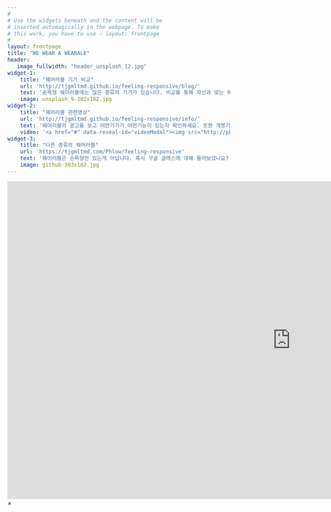 ```yaml
---
#
# Use the widgets beneath and the content will be
# inserted automagically in the webpage. To make
# this work, you have to use › layout: frontpage
#
layout: frontpage
title: "WE WEAR A WEARALE"
header:
   image_fullwidth: "header_unsplash_12.jpg"
widget-1:
    title: "웨어러블 기기 비교"
    url: 'http://tjgmltmd.github.io/feeling-responsive/blog/'
    text: '손목형 웨어러블에는 많은 종류의 기기가 있습니다. 비교를 통해 자신과 맞는 웨어러블을 선택하십시오. 웨어러블은 가격 기능 모양에 천차만별! 자신에게 딱 맞는 웨어러블을 찾아가시기 위해 여기서 시도 하십시오.'
    image: unsplash_9-302x182.jpg
widget-2:
    title: "웨어러블 관련영상"
    url: 'http://tjgmltmd.github.io/feeling-responsive/info/'
    text: '웨어러블의 광고를 보고 어떤기기가 어떤기능이 있는지 확인하세요. 또한 개봉기 동영상을 통해 실물을 확인하세요. 분명 새로운 경험이 될것입니다.'
    video: '<a href="#" data-reveal-id="videoModal"><img src="http://phlow.github.io/feeling-responsive/images/start-video-feeling-responsive-302x182.jpg" width="302" height="182" alt=""></a>'
widget-3:
    title: "다른 종류의 웨어러블"
    url: 'https://tjgmltmd.com/Phlow/feeling-responsive'
    text: '웨어러블은 손목형만 있는게 아닙니다. 혹시 구글 글래스에 대해 들어보셨나요? 안경, 옷 등 우리생활에 다른 웨어러블이 많습니다. 어떤제품이 있는지 확인하시죠..'
    image: github-303x182.jpg
---
```



<div id="videoModal" class="reveal-modal large" data-reveal="">
  <div class="flex-video widescreen vimeo" style="display: block;">
    <iframe width="1280" height="720" src="https://www.youtube.com/embed/3b5zCFSmVvU" frameborder="0" allowfullscreen></iframe>
  </div>
  <a class="close-reveal-modal">&#215;</a>
</div>
